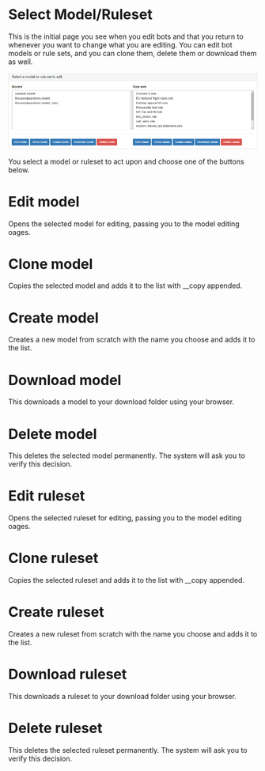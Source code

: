 Select Model/Ruleset
===
This is the initial page you see when you edit bots and that you return to whenever you want to change what you are editing.
You can edit bot models or rule sets, and you can clone them, delete them or download them as well.

![Model and rule selection](model_ruleset_select.png)

You select a model or ruleset to act upon and choose one of the buttons below.

# Edit model
Opens the selected model for editing, passing you to the model editing oages.

# Clone model
Copies the selected model and adds it to the list with __copy appended.

# Create model
Creates a new model from scratch with the name you choose and adds it to the list.
# Download model
This downloads a model to your download folder using your browser.

# Delete model
This deletes the selected model permanently. The system will ask you to verify this decision.

# Edit ruleset
Opens the selected ruleset for editing, passing you to the model editing oages.

# Clone ruleset
Copies the selected ruleset and adds it to the list with __copy appended.

# Create ruleset
Creates a new ruleset from scratch with the name you choose and adds it to the list.
# Download ruleset
This downloads a ruleset to your download folder using your browser.

# Delete ruleset
This deletes the selected ruleset permanently. The system will ask you to verify this decision.
